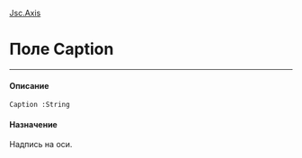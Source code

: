 ﻿---
Link: InfoBoard.Ctrl.Jsc.Axis.@Caption
---

[Jsc.Axis](Default)

# Поле Caption
---

#### Описание

    Caption :String

#### Назначение

Надпись на оси.